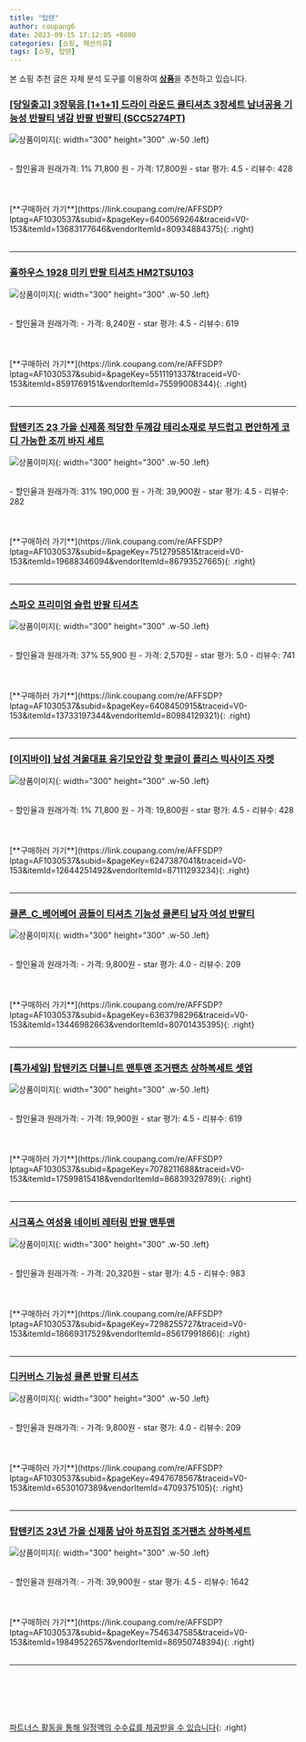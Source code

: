 ```yaml
---
title: "탑텐"
author: coupang6
date: 2023-09-15 17:12:05 +0800
categories: [쇼핑, 패션의류]
tags: [쇼핑, 탑텐]
---
```


본 쇼핑 추천 글은 자체 분석 도구를 이용하여 [**상품**](https://link.coupang.com/a/bao1ui)을 추천하고 있습니다.

### [[당일출고] 3장묶음 [1+1+1] 드라이 라운드 쿨티셔츠 3장세트 남녀공용 기능성 반팔티 냉감 반팔 반팔티 (SCC5274PT)](https://link.coupang.com/re/AFFSDP?lptag=AF1030537&subid=&pageKey=6400569264&traceid=V0-153&itemId=13683177646&vendorItemId=80934884375)

![상품이미지](https://thumbnail8.coupangcdn.com/thumbnails/remote/230x230ex/image/vendor_inventory/4014/c6bd7d0f4d38700aa45f483235583a6ff4fed63887b6b6a17abb4509de07.jpg){: width="300" height="300" .w-50 .left}


<br>
- 할인율과 원래가격: 1%  71,800   원
- 가격: 17,800원
- star 평가: 4.5
- 리뷰수: 428
<br>
<br>
<br>
<br>
[**구매하러 가기**](https://link.coupang.com/re/AFFSDP?lptag=AF1030537&subid=&pageKey=6400569264&traceid=V0-153&itemId=13683177646&vendorItemId=80934884375){: .right}
<br>
<br>

---

### [홀하우스 1928 미키 반팔 티셔츠 HM2TSU103](https://link.coupang.com/re/AFFSDP?lptag=AF1030537&subid=&pageKey=5511191337&traceid=V0-153&itemId=8591769151&vendorItemId=75599008344)

![상품이미지](https://thumbnail10.coupangcdn.com/thumbnails/remote/230x230ex/image/retail/images/41548968917420-ccd9de10-e80c-4b98-b342-357898afb48c.jpg){: width="300" height="300" .w-50 .left}


<br>
- 할인율과 원래가격: 
- 가격: 8,240원
- star 평가: 4.5
- 리뷰수: 619
<br>
<br>
<br>
<br>
[**구매하러 가기**](https://link.coupang.com/re/AFFSDP?lptag=AF1030537&subid=&pageKey=5511191337&traceid=V0-153&itemId=8591769151&vendorItemId=75599008344){: .right}
<br>
<br>

---

### [탑텐키즈 23 가을 신제품 적당한 두께감 테리소재로 부드럽고 편안하게 코디 가능한 조끼 바지 세트](https://link.coupang.com/re/AFFSDP?lptag=AF1030537&subid=&pageKey=7512795851&traceid=V0-153&itemId=19688346094&vendorItemId=86793527665)

![상품이미지](https://thumbnail6.coupangcdn.com/thumbnails/remote/230x230ex/image/vendor_inventory/3fc1/067e50d7a584ae4626f592de28ef6f260996be27e4960084c60ed6428508.jpg){: width="300" height="300" .w-50 .left}


<br>
- 할인율과 원래가격: 31%  190,000   원
- 가격: 39,900원
- star 평가: 4.5
- 리뷰수: 282
<br>
<br>
<br>
<br>
[**구매하러 가기**](https://link.coupang.com/re/AFFSDP?lptag=AF1030537&subid=&pageKey=7512795851&traceid=V0-153&itemId=19688346094&vendorItemId=86793527665){: .right}
<br>
<br>

---

### [스파오 프리미엄 슬럽 반팔 티셔츠](https://link.coupang.com/re/AFFSDP?lptag=AF1030537&subid=&pageKey=6408450915&traceid=V0-153&itemId=13733197344&vendorItemId=80984129321)

![상품이미지](https://thumbnail6.coupangcdn.com/thumbnails/remote/230x230ex/image/rs_quotation_api/b8m721f3/8c7e8d6d7f8d40a68fcc5f3301bf8187.jpg){: width="300" height="300" .w-50 .left}


<br>
- 할인율과 원래가격: 37%  55,900   원
- 가격: 2,570원
- star 평가: 5.0
- 리뷰수: 741
<br>
<br>
<br>
<br>
[**구매하러 가기**](https://link.coupang.com/re/AFFSDP?lptag=AF1030537&subid=&pageKey=6408450915&traceid=V0-153&itemId=13733197344&vendorItemId=80984129321){: .right}
<br>
<br>

---

### [[이지바이] 남성 겨울대표 융기모안감 핫 뽀글이 플리스 빅사이즈 자켓](https://link.coupang.com/re/AFFSDP?lptag=AF1030537&subid=&pageKey=6247387041&traceid=V0-153&itemId=12644251492&vendorItemId=87111293234)

![상품이미지](https://thumbnail7.coupangcdn.com/thumbnails/remote/230x230ex/image/vendor_inventory/20d4/eb48647b971bb42c6ae45fe3934a60fe5bdaf9e9f6772e5d81fa694a59fd.jpg){: width="300" height="300" .w-50 .left}


<br>
- 할인율과 원래가격: 1%  71,800   원
- 가격: 19,800원
- star 평가: 4.5
- 리뷰수: 428
<br>
<br>
<br>
<br>
[**구매하러 가기**](https://link.coupang.com/re/AFFSDP?lptag=AF1030537&subid=&pageKey=6247387041&traceid=V0-153&itemId=12644251492&vendorItemId=87111293234){: .right}
<br>
<br>

---

### [쿨론_C_베어베어 곰돌이 티셔츠 기능성 쿨론티 남자 여성 반팔티](https://link.coupang.com/re/AFFSDP?lptag=AF1030537&subid=&pageKey=6363798296&traceid=V0-153&itemId=13446982663&vendorItemId=80701435395)

![상품이미지](https://thumbnail8.coupangcdn.com/thumbnails/remote/230x230ex/image/vendor_inventory/2b14/c914b78573f6560f720f2b167be2a568b6a2f5dccd6a259c3bb9697a802e.png){: width="300" height="300" .w-50 .left}


<br>
- 할인율과 원래가격: 
- 가격: 9,800원
- star 평가: 4.0
- 리뷰수: 209
<br>
<br>
<br>
<br>
[**구매하러 가기**](https://link.coupang.com/re/AFFSDP?lptag=AF1030537&subid=&pageKey=6363798296&traceid=V0-153&itemId=13446982663&vendorItemId=80701435395){: .right}
<br>
<br>

---

### [[특가세일] 탑텐키즈 더블니트 맨투맨 조거팬츠 상하복세트 셋업](https://link.coupang.com/re/AFFSDP?lptag=AF1030537&subid=&pageKey=7078211688&traceid=V0-153&itemId=17599815418&vendorItemId=86839329789)

![상품이미지](https://thumbnail6.coupangcdn.com/thumbnails/remote/230x230ex/image/vendor_inventory/647d/a786fa493e6e05038bb1b0102d30e8706fdd4d487edd88815d2dc7b83efa.jpg){: width="300" height="300" .w-50 .left}


<br>
- 할인율과 원래가격: 
- 가격: 19,900원
- star 평가: 4.5
- 리뷰수: 619
<br>
<br>
<br>
<br>
[**구매하러 가기**](https://link.coupang.com/re/AFFSDP?lptag=AF1030537&subid=&pageKey=7078211688&traceid=V0-153&itemId=17599815418&vendorItemId=86839329789){: .right}
<br>
<br>

---

### [시크폭스 여성용 네이비 레터링 반팔 맨투맨](https://link.coupang.com/re/AFFSDP?lptag=AF1030537&subid=&pageKey=7298255727&traceid=V0-153&itemId=18669317529&vendorItemId=85617991866)

![상품이미지](https://thumbnail7.coupangcdn.com/thumbnails/remote/230x230ex/image/rs_quotation_api/6sr1kaul/6fbdf9778c5b4736a6892c1a617aabe2.jpg){: width="300" height="300" .w-50 .left}


<br>
- 할인율과 원래가격: 
- 가격: 20,320원
- star 평가: 4.5
- 리뷰수: 983
<br>
<br>
<br>
<br>
[**구매하러 가기**](https://link.coupang.com/re/AFFSDP?lptag=AF1030537&subid=&pageKey=7298255727&traceid=V0-153&itemId=18669317529&vendorItemId=85617991866){: .right}
<br>
<br>

---

### [디커버스 기능성 쿨론 반팔 티셔츠](https://link.coupang.com/re/AFFSDP?lptag=AF1030537&subid=&pageKey=4947678567&traceid=V0-153&itemId=6530107389&vendorItemId=4709375105)

![상품이미지](https://thumbnail7.coupangcdn.com/thumbnails/remote/230x230ex/image/vendor_inventory/15ca/99d8e8d208d0914ad0d10972a37cbd5b4babbe0a278eba5b8c0f480c5b8d.jpg){: width="300" height="300" .w-50 .left}


<br>
- 할인율과 원래가격: 
- 가격: 9,800원
- star 평가: 4.0
- 리뷰수: 209
<br>
<br>
<br>
<br>
[**구매하러 가기**](https://link.coupang.com/re/AFFSDP?lptag=AF1030537&subid=&pageKey=4947678567&traceid=V0-153&itemId=6530107389&vendorItemId=4709375105){: .right}
<br>
<br>

---

### [탑텐키즈 23년 가을 신제품 남아 하프집업 조거팬츠 상하복세트](https://link.coupang.com/re/AFFSDP?lptag=AF1030537&subid=&pageKey=7546347585&traceid=V0-153&itemId=19849522657&vendorItemId=86950748394)

![상품이미지](https://thumbnail10.coupangcdn.com/thumbnails/remote/230x230ex/image/vendor_inventory/27b0/e26b3ec852934a12e9e1b68d4c8112ae9c2cb7c6a9d92cbd76cb1822a37a.jpg){: width="300" height="300" .w-50 .left}


<br>
- 할인율과 원래가격: 
- 가격: 39,900원
- star 평가: 4.5
- 리뷰수: 1642
<br>
<br>
<br>
<br>
[**구매하러 가기**](https://link.coupang.com/re/AFFSDP?lptag=AF1030537&subid=&pageKey=7546347585&traceid=V0-153&itemId=19849522657&vendorItemId=86950748394){: .right}
<br>
<br>

---
<br><br><br><br><br> [파트너스 활동을 통해 일정액의 수수료를 제공받을 수 있습니다](https://link.coupang.com/a/bao1ui){: .right}